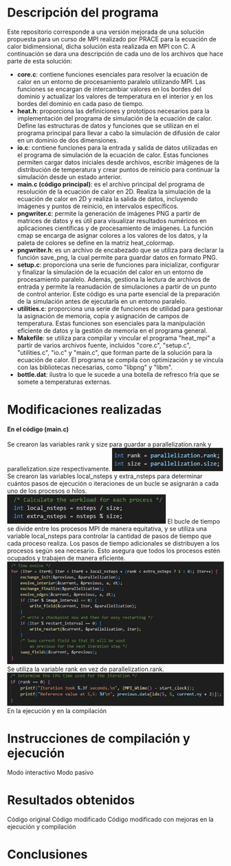 # Descripción del programa 
Este repositorio corresponde a una versión mejorada de una solución propuesta para un curso de MPI realizado por PRACE para la ecuación de calor bidimensional, dicha solución esta realizada en MPI con C. A continuación se dara una descripción de cada uno de los archivos que hace parte de esta solución: 
- **core.c**: contiene funciones esenciales para resolver la ecuación de calor en un entorno de procesamiento paralelo utilizando MPI. Las funciones se encargan de intercambiar valores en los bordes del dominio y actualizar los valores de temperatura en el interior y en los bordes del dominio en cada paso de tiempo.
- **heat.h**: proporciona las definiciones y prototipos necesarios para la implementación del programa de simulación de la ecuación de calor. Define las estructuras de datos y funciones que se utilizan en el programa principal para llevar a cabo la simulación de difusión de calor en un dominio de dos dimensiones.
- **io.c**: contiene funciones para la entrada y salida de datos utilizadas en el programa de simulación de la ecuación de calor. Estas funciones permiten cargar datos iniciales desde archivos, escribir imágenes de la distribución de temperatura y crear puntos de reinicio para continuar la simulación desde un estado anterior.
- **main.c (código principal)**: es el archivo principal del programa de resolución de la ecuación de calor en 2D. Realiza la simulación de la ecuación de calor en 2D y realiza la salida de datos, incluyendo imágenes y puntos de reinicio, en intervalos específicos.
- **pngwriter.c**: permite la generación de imágenes PNG a partir de matrices de datos y es útil para visualizar resultados numéricos en aplicaciones científicas y de procesamiento de imágenes. La función cmap se encarga de asignar colores a los valores de los datos, y la paleta de colores se define en la matriz heat_colormap.
- **pngwriter.h**: es un archivo de encabezado que se utiliza para declarar la función save_png, la cual permite para guardar datos en formato PNG.
- **setup.c**: proporciona una serie de funciones para inicializar, configurar y finalizar la simulación de la ecuación del calor en un entorno de procesamiento paralelo. Además, gestiona la lectura de archivos de entrada y permite la reanudación de simulaciones a partir de un punto de control anterior. Este código es una parte esencial de la preparación de la simulación antes de ejecutarla en un entorno paralelo.
- **utilities.c**: proporciona una serie de funciones de utilidad para gestionar la asignación de memoria, copia y asignación de campos de temperatura. Estas funciones son esenciales para la manipulación eficiente de datos y la gestión de memoria en el programa general.
- **Makefile**: se utiliza para compilar y vincular el programa "heat_mpi" a partir de varios archivos fuente, incluidos "core.c", "setup.c", "utilities.c", "io.c" y "main.c", que forman parte de la solución para la ecuación de calor. El programa se compila con optimización y se vincula con las bibliotecas necesarias, como "libpng" y "libm".
- **bottle.dat**: ilustra lo que le sucede a una botella de refresco fría que se somete a temperaturas externas. 

# Modificaciones realizadas
#### En el código (main.c)
Se crearon las variables rank y size para guardar a parallelization.rank y parallelization.size respectivamente. 
![img1](./Recursos/modificacionMain1.jpg)
Se crearon las variables local_nsteps y extra_nsteps para determinar cuántos pasos de ejecución o iteraciones de un bucle se asignarán a cada uno de los procesos o hilos.
![img2](./Recursos/modificacionMain2.jpg)
El bucle de tiempo se divide entre los procesos MPI de manera equitativa, y se utiliza una variable local_nsteps para controlar la cantidad de pasos de tiempo que cada proceso realiza. Los pasos de tiempo adicionales se distribuyen a los procesos según sea necesario. Esto asegura que todos los procesos estén ocupados y trabajen de manera eficiente.
![img3](./Recursos/modificacionMain3.jpg)
Se utiliza la variable rank en vez de parallelization.rank.
![img4](./Recursos/modificacionMain4.jpg)
En la ejecución y en la compilación
# Instrucciones de compilación y ejecución 
Modo interactivo
Modo pasivo
# Resultados obtenidos 
Código original 
Código modificado 
Código modificado con mejoras en la ejecución y compilación 
# Conclusiones

